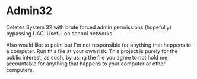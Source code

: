 # Admin32
Deletes System 32 with brute forced admin permissions (hopefully) bypassing UAC. Useful on school networks.


Also would like to point out I'm not responsible for anything that happens to a computer. Run this file at your own risk. This project is purely for the public interest, as such, by using the file you agree to not hold me accountable for anything that happens to your computer or other computers.
